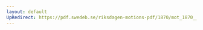```yaml
---
layout: default
UpRedirect: https://pdf.swedeb.se/riksdagen-motions-pdf/1870/mot_1870__ak__00035/mot_1870__ak__00035_001.pdf
---
```

